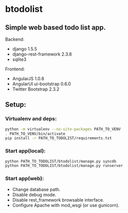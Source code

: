 btodolist
=========

Simple web based todo list app.
-------------------------

Backend:

* django 1.5.5
* django-rest-framework 2.3.8
* sqlite3


Frontend:
* AngularJS 1.0.8
* AngularUI ui-bootstrap 0.6.0
* Twitter Bootstrap 2.3.2

Setup:
-------------------------
### Virtualenv and deps:
```bash
python -m virtualenv --no-site-packages PATH_TO_VENV
. PATH_TO_VENV/bin/activate
pip install -r PATH_TO_TODOLIST/requirements.txt
```

### Start app(local):
```bash
python PATH_TO_TODOLIST/btodolist/manage.py syncdb
python PATH_TO_TODOLIST/btodolist/manage.py runserver
```

### Start app(web):
* Change database path.
* Disable debug mode.
* Disable rest_framework browsable interface.
* Configure Apache with mod_wsgi (or use gunicorn).
